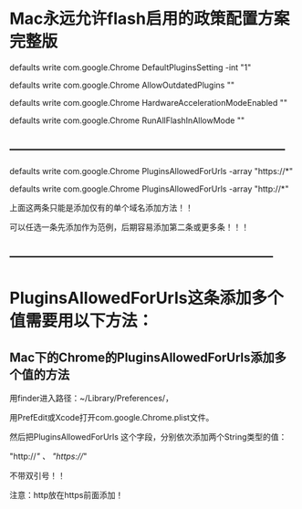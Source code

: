 # Mac永远允许flash启用的政策配置方案 完整版

defaults write com.google.Chrome DefaultPluginsSetting -int "1"

defaults write com.google.Chrome AllowOutdatedPlugins "<true />"

defaults write com.google.Chrome HardwareAccelerationModeEnabled "<true />"

defaults write com.google.Chrome RunAllFlashInAllowMode "<true />"


## ———————————————————————
defaults write com.google.Chrome PluginsAllowedForUrls -array "https://*"

defaults write com.google.Chrome PluginsAllowedForUrls -array "http://*"


上面这两条只能是添加仅有的单个域名添加方法！！

可以任选一条先添加作为范例，后期容易添加第二条或更多条！！！

## ——————————————————————

# PluginsAllowedForUrls这条添加多个值需要用以下方法：

## Mac下的Chrome的PluginsAllowedForUrls添加多个值的方法

用finder进入路径：~/Library/Preferences/，

用PrefEdit或Xcode打开com.google.Chrome.plist文件。


然后把PluginsAllowedForUrls 这个字段，分别依次添加两个String类型的值：

"http://*" 、 "https://*" 

不带双引号！！


注意：http放在https前面添加！
